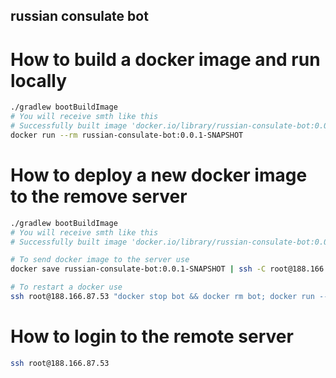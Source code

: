 russian consulate bot
----

# How to build a docker image and run locally

```bash
./gradlew bootBuildImage
# You will receive smth like this
# Successfully built image 'docker.io/library/russian-consulate-bot:0.0.1-SNAPSHOT'
docker run --rm russian-consulate-bot:0.0.1-SNAPSHOT
```

# How to deploy a new docker image to the remove server

```bash
./gradlew bootBuildImage
# You will receive smth like this
# Successfully built image 'docker.io/library/russian-consulate-bot:0.0.1-SNAPSHOT'

# To send docker image to the server use
docker save russian-consulate-bot:0.0.1-SNAPSHOT | ssh -C root@188.166.87.53 docker load

# To restart a docker use
ssh root@188.166.87.53 "docker stop bot && docker rm bot; docker run --name=bot --restart=always -d russian-consulate-bot:0.0.1-SNAPSHOT"
```

# How to login to the remote server
```bash
ssh root@188.166.87.53
```

